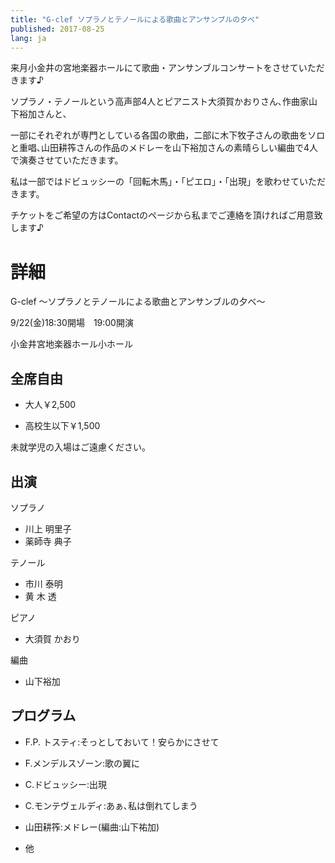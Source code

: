 ```yaml
---
title: "G-clef ソプラノとテノールによる歌曲とアンサンブルの夕べ"
published: 2017-08-25
lang: ja
---
```



来月小金井の宮地楽器ホールにて歌曲・アンサンブルコンサートをさせていただきます♪

ソプラノ・テノールという高声部4人とピアニスト大須賀かおりさん､作曲家山下裕加さんと､

一部にそれぞれが専門としている各国の歌曲，二部に木下牧子さんの歌曲をソロと重唱､山田耕筰さんの作品のメドレーを山下裕加さんの素晴らしい編曲で4人で演奏させていただきます。


私は一部ではドビュッシーの「回転木馬」・「ピエロ」・「出現」を歌わせていただきます。


チケットをご希望の方はContactのページから私までご連絡を頂ければご用意致します♪


# 詳細

G-clef ～ソプラノとテノールによる歌曲とアンサンブルの夕べ～

9/22(金)18:30開場　19:00開演

小金井宮地楽器ホール小ホール

## 全席自由

- 大人￥2,500

- 高校生以下￥1,500

未就学児の入場はご遠慮ください。


## 出演

ソプラノ

- 川上 明里子
- 薬師寺 典子


テノール

- 市川 泰明
- 黄 木 透


ピアノ

- 大須賀 かおり


編曲

- 山下裕加


## プログラム

- F.P. トスティ:そっとしておいて！安らかにさせて

- F.メンデルスゾーン:歌の翼に

- C.ドビュッシー:出現

- C.モンテヴェルディ:あぁ､私は倒れてしまう

- 山田耕筰:メドレー(編曲:山下祐加)

- 他

